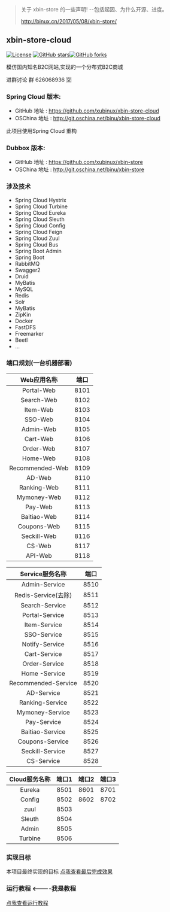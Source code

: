 > 关于 xbin-store 的一些声明! --包括起因、为什么开源、进度。
>
> http://binux.cn/2017/05/08/xbin-store/


## xbin-store-cloud
[![License](https://img.shields.io/badge/license-GPL-blue.svg)](LICENSE)
[![GitHub stars](https://img.shields.io/github/stars/xubinux/xbin-store-cloud.svg?style=social&label=Stars)](https://github.com/xubinux/xbin-store-cloud)[![GitHub forks](https://img.shields.io/github/forks/xubinux/xbin-store-cloud.svg?style=social&label=Fork)](https://github.com/xubinux/xbin-store-cloud)

模仿国内知名B2C网站,实现的一个分布式B2C商城

进群讨论 群 626068936 :u7a7a: 

### Spring Cloud 版本:

* GitHub 地址 : https://github.com/xubinux/xbin-store-cloud
* OSChina 地址 : http://git.oschina.net/binu/xbin-store-cloud

此项目使用Spring Cloud 重构

### Dubbox 版本:

* GitHub 地址 : https://github.com/xubinux/xbin-store
* OSChina 地址 : http://git.oschina.net/binu/xbin-store

### 涉及技术
* Spring Cloud Hystrix
* Spring Cloud Turbine
* Spring Cloud Eureka
* Spring Cloud Sleuth
* Spring Cloud Config
* Spring Cloud Feign
* Spring Cloud Zuul
* Spring Cloud Bus
* Spring Boot Admin
* Spring Boot
* RabbitMQ
* Swagger2
* Druid
* MyBatis
* MySQL
* Redis
* Solr
* MyBatis
* ZipKin
* Docker
* FastDFS
* Freemarker
* Beetl
* ...

### 端口规划(一台机器部署)

|Web应用名称|端口|
|:-:|:-:|
| Portal-Web  		|8101 |
| Search-Web 		|8102 |
| Item-Web    		|8103 |
| SSO-Web     		|8104 |
| Admin-Web   		|8105 |
| Cart-Web    		|8106 |
| Order-Web   		|8107 |
| Home-Web     		|8108 |
| Recommended-Web	|8109 |
| AD-Web    			|8110 |
| Ranking-Web     	|8111 |
| Mymoney-Web     	|8112 |
| Pay-Web     		|8113 |
| Baitiao-Web     	|8114 |
| Coupons-Web     	|8115 |
| Seckill-Web     	|8116 |
| CS-Web     		|8117 |
| API-Web    		|8118 |


| Service服务名称|端口|
|:-:|:-:|
| Admin-Service      	|8510 |
| Redis-Service(去除) 	|8511 |
| Search-Service     	|8512 |
| Portal-Service     	|8513 |
| Item-Service       	|8514 |
| SSO-Service        	|8515 |
| Notify-Service     	|8516 |
| Cart-Service       	|8517 |
| Order-Service      	|8518 |
| Home	-Service			|8519 |
| Recommended-Service	|8520 |
| AD-Service    		|8521 |
| Ranking-Service 	   |8522 |
| Mymoney-Service		|8523 |
| Pay-Service     		|8524 |
| Baitiao-Service		|8525 |
| Coupons-Service  	|8526 |
| Seckill-Service		|8527 |
| CS-Service     		|8528 |


|Cloud服务名称|端口1|端口2|端口3|
|:-:|:-:|:-:|:-:|
| Eureka      	 |8501 |8601 |8701 |
| Config     	 |8502 |8602 |8702 |
| zuul     	 	 |8503 |
| Sleuth     	 |8504 |
| Admin	     	 |8505 |
| Turbine     	 |8506 |

### 实现目标

本项目最终实现的目标 [点我查看最后完成效果](https://www.jd.com)

### 运行教程  <----我是教程
[点我查看运行教程](https://github.com/xubinux/xbin-store-cloud/wiki/Tutorial)






